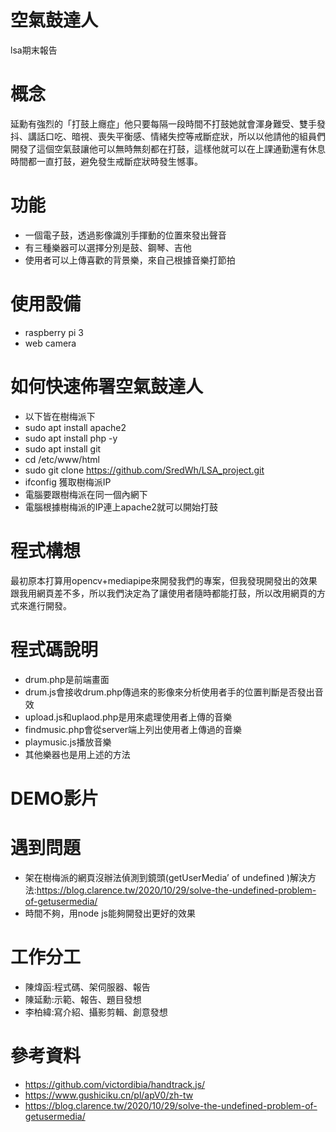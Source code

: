 # 空氣鼓達人
lsa期末報告
# 概念
延勳有強烈的「打鼓上癮症」他只要每隔一段時間不打鼓她就會渾身難受、雙手發抖、講話口吃、暗視、喪失平衡感、情緒失控等戒斷症狀，所以以他請他的組員們開發了這個空氣鼓讓他可以無時無刻都在打鼓，這樣他就可以在上課通勤還有休息時間都一直打鼓，避免發生戒斷症狀時發生憾事。
# 功能
- 一個電子鼓，透過影像識別手揮動的位置來發出聲音
- 有三種樂器可以選擇分別是鼓、鋼琴、吉他
- 使用者可以上傳喜歡的背景樂，來自己根據音樂打節拍
# 使用設備
- raspberry pi 3
- web camera
# 如何快速佈署空氣鼓達人
- 以下皆在樹梅派下
- sudo apt install apache2
- sudo apt install php -y
- sudo apt install git
- cd /etc/www/html 
- sudo git clone https://github.com/SredWh/LSA_project.git
- ifconfig 獲取樹梅派IP
- 電腦要跟樹梅派在同一個內網下
- 電腦根據樹梅派的IP連上apache2就可以開始打鼓
# 程式構想
最初原本打算用opencv+mediapipe來開發我們的專案，但我發現開發出的效果跟我用網頁差不多，所以我們決定為了讓使用者隨時都能打鼓，所以改用網頁的方式來進行開發。
# 程式碼說明
- drum.php是前端畫面
- drum.js會接收drum.php傳過來的影像來分析使用者手的位置判斷是否發出音效
- upload.js和uplaod.php是用來處理使用者上傳的音樂
- findmusic.php會從server端上列出使用者上傳過的音樂
- playmusic.js播放音樂
- 其他樂器也是用上述的方法
# DEMO影片


# 遇到問題
- 架在樹梅派的網頁沒辦法偵測到鏡頭(getUserMedia’ of undefined )解決方法:https://blog.clarence.tw/2020/10/29/solve-the-undefined-problem-of-getusermedia/
- 時間不夠，用node js能夠開發出更好的效果
# 工作分工
- 陳煒函:程式碼、架伺服器、報告
- 陳延勳:示範、報告、題目發想
- 李柏緯:寫介紹、攝影剪輯、創意發想
# 參考資料
- https://github.com/victordibia/handtrack.js/
- https://www.gushiciku.cn/pl/apV0/zh-tw
- https://blog.clarence.tw/2020/10/29/solve-the-undefined-problem-of-getusermedia/
